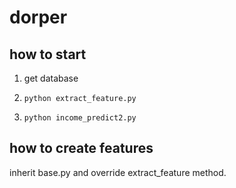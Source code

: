 # dorper

## how to start

1. get database

1. ```python extract_feature.py```
2. ```python income_predict2.py```

## how to create features

inherit base.py and override extract_feature method.
